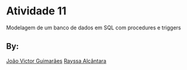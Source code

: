 # Atividade 11
Modelagem de um banco de dados em SQL com procedures e triggers

## By:
[João Victor Guimarães](https://www.linkedin.com/in/joaovictor-guimaraes/)
[Rayssa Alcântara](https://github.com/rayssawho)


